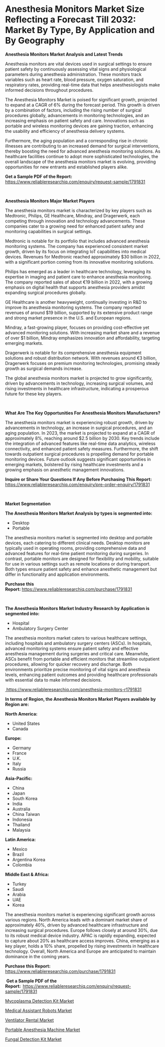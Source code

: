 <p><h1>Anesthesia Monitors Market Size Reflecting a Forecast Till 2032: Market By Type, By Application and By Geography</h1></p><p><strong>Anesthesia Monitors Market Analysis and Latest Trends</strong></p>
<p><p>Anesthesia monitors are vital devices used in surgical settings to ensure patient safety by continuously assessing vital signs and physiological parameters during anesthesia administration. These monitors track variables such as heart rate, blood pressure, oxygen saturation, and respiratory rates, providing real-time data that helps anesthesiologists make informed decisions throughout procedures.</p><p>The Anesthesia Monitors Market is poised for significant growth, projected to expand at a CAGR of 6% during the forecast period. This growth is driven by a combination of factors, including the rising number of surgical procedures globally, advancements in monitoring technologies, and an increasing emphasis on patient safety and care. Innovations such as portable and wireless monitoring devices are gaining traction, enhancing the usability and efficiency of anesthesia delivery systems.</p><p>Furthermore, the aging population and a corresponding rise in chronic illnesses are contributing to an increased demand for surgical interventions, thereby boosting the need for advanced anesthesia monitoring solutions. As healthcare facilities continue to adopt more sophisticated technologies, the overall landscape of the anesthesia monitors market is evolving, providing opportunities for new entrants and established players alike.</p></p>
<p><strong>Get a Sample PDF of the Report:&nbsp;</strong> <a href="https://www.reliableresearchiq.com/enquiry/request-sample/1791831?utm_campaign=1834&utm_medium=2&utm_source=Github&utm_content=ia&utm_term=03032025&utm_id=anesthesia-monitors">https://www.reliableresearchiq.com/enquiry/request-sample/1791831</a></p>
<p>&nbsp;</p>
<p><strong>Anesthesia Monitors Major Market Players</strong></p>
<p><p>The anesthesia monitors market is characterized by key players such as Medtronic, Philips, GE Healthcare, Mindray, and Dragerwerk, each competing through innovation and technology advancements. These companies cater to a growing need for enhanced patient safety and monitoring capabilities in surgical settings.</p><p>Medtronic is notable for its portfolio that includes advanced anesthesia monitoring systems. The company has experienced consistent market growth, driven by its focus on integrating IoT capabilities into medical devices. Revenues for Medtronic reached approximately $30 billion in 2022, with a significant portion coming from its innovative monitoring solutions.</p><p>Philips has emerged as a leader in healthcare technology, leveraging its expertise in imaging and patient care to enhance anesthesia monitoring. The company reported sales of about €19 billion in 2022, with a growing emphasis on digital health that supports anesthesia providers amidst expanding surgical procedures globally.</p><p>GE Healthcare is another heavyweight, continually investing in R&D to improve its anesthesia monitoring systems. The company reported revenues of around $19 billion, supported by its extensive product range and strong market presence in the U.S. and European regions.</p><p>Mindray, a fast-growing player, focuses on providing cost-effective yet advanced monitoring solutions. With increasing market share and a revenue of over $1 billion, Mindray emphasizes innovation and affordability, targeting emerging markets.</p><p>Dragerwerk is notable for its comprehensive anesthesia equipment solutions and robust distribution network. With revenues around €3 billion, Dragerwerk focuses on premium monitoring technologies, promising steady growth as surgical demands increase.</p><p>The global anesthesia monitors market is projected to grow significantly, driven by advancements in technology, increasing surgical volumes, and rising investments in healthcare infrastructure, indicating a prosperous future for these key players.</p></p>
<p>&nbsp;</p>
<p><strong>What Are The Key Opportunities For Anesthesia Monitors Manufacturers?</strong></p>
<p><p>The anesthesia monitors market is experiencing robust growth, driven by advancements in technology, an increase in surgical procedures, and an aging population. In 2023, the market is projected to expand at a CAGR of approximately 8%, reaching around $2.5 billion by 2030. Key trends include the integration of advanced features like real-time data analytics, wireless connectivity, and enhanced patient safety measures. Furthermore, the shift towards outpatient surgical procedures is propelling demand for portable monitoring devices. Future outlook suggests significant opportunities in emerging markets, bolstered by rising healthcare investments and a growing emphasis on anesthetic management innovations.</p></p>
<p><strong>Inquire or Share Your Questions If Any Before Purchasing This Report:</strong> <a href="https://www.reliableresearchiq.com/enquiry/pre-order-enquiry/1791831?utm_campaign=1834&utm_medium=2&utm_source=Github&utm_content=ia&utm_term=03032025&utm_id=anesthesia-monitors">https://www.reliableresearchiq.com/enquiry/pre-order-enquiry/1791831</a></p>
<p>&nbsp;</p>
<p><strong>Market Segmentation</strong></p>
<p><strong>The Anesthesia Monitors Market Analysis by types is segmented into:</strong></p>
<p><ul><li>Desktop</li><li>Portable</li></ul></p>
<p><p>The anesthesia monitors market is segmented into desktop and portable devices, each catering to different clinical needs. Desktop monitors are typically used in operating rooms, providing comprehensive data and advanced features for real-time patient monitoring during surgeries. In contrast, portable monitors are designed for flexibility and mobility, suitable for use in various settings such as remote locations or during transport. Both types ensure patient safety and enhance anesthetic management but differ in functionality and application environments.</p></p>
<p><strong>Purchase this Report:&nbsp;</strong><a href="https://www.reliableresearchiq.com/purchase/1791831?utm_campaign=1834&utm_medium=2&utm_source=Github&utm_content=ia&utm_term=03032025&utm_id=anesthesia-monitors">https://www.reliableresearchiq.com/purchase/1791831</a></p>
<p>&nbsp;</p>
<p><strong>The Anesthesia Monitors Market Industry Research by Application is segmented into:</strong></p>
<p><ul><li>Hospital</li><li>Ambulatory Surgery Center</li></ul></p>
<p><p>The anesthesia monitors market caters to various healthcare settings, including hospitals and ambulatory surgery centers (ASCs). In hospitals, advanced monitoring systems ensure patient safety and effective anesthesia management during surgeries and critical care. Meanwhile, ASCs benefit from portable and efficient monitors that streamline outpatient procedures, allowing for quicker recovery and discharge. Both environments prioritize precise monitoring of vital signs and anesthesia levels, enhancing patient outcomes and providing healthcare professionals with essential data to make informed decisions.</p></p>
<p><a href="https://www.reliableresearchiq.com/anesthesia-monitors-r1791831?utm_campaign=1834&utm_medium=2&utm_source=Github&utm_content=ia&utm_term=03032025&utm_id=anesthesia-monitors">&nbsp;https://www.reliableresearchiq.com/anesthesia-monitors-r1791831</a></p>
<p><strong>In terms of Region, the Anesthesia Monitors Market Players available by Region are:</strong></p>
<p>
    <p> <strong> North America: </strong>
        <ul>
            <li>United States</li>
            <li>Canada</li>
        </ul>
        </p> 
    <p> <strong> Europe: </strong>
        <ul>
            <li>Germany</li>
            <li>France</li>
            <li>U.K.</li>
            <li>Italy</li>
            <li>Russia</li>
        </ul>
        </p> 
    <p> <strong> Asia-Pacific: </strong>
        <ul>
            <li>China</li>
            <li>Japan</li>
            <li>South Korea</li>
            <li>India</li>
            <li>Australia</li>
            <li>China Taiwan</li>
            <li>Indonesia</li>
            <li>Thailand</li>
            <li>Malaysia</li>
        </ul>
        </p> 
    <p> <strong> Latin America: </strong>
        <ul>
            <li>Mexico</li>
            <li>Brazil</li>
            <li>Argentina Korea</li>
            <li>Colombia</li>
        </ul>
        </p> 
    <p> <strong> Middle East & Africa: </strong>
        <ul>
            <li>Turkey</li>
            <li>Saudi</li>
            <li>Arabia</li>
            <li>UAE</li>
            <li>Korea</li>
        </ul>
    </p>
    </p>
<p><p>The anesthesia monitors market is experiencing significant growth across various regions. North America leads with a dominant market share of approximately 40%, driven by advanced healthcare infrastructure and increasing surgical procedures. Europe follows closely at around 30%, due to its robust medical device industry. APAC is rapidly expanding, expected to capture about 20% as healthcare access improves. China, emerging as a key player, holds a 10% share, propelled by rising investments in healthcare technology. Overall, North America and Europe are anticipated to maintain dominance in the coming years.</p></p>
<p><strong>Purchase this Report: </strong><a href="https://www.reliableresearchiq.com/purchase/1791831?utm_campaign=1834&utm_medium=2&utm_source=Github&utm_content=ia&utm_term=03032025&utm_id=anesthesia-monitors">https://www.reliableresearchiq.com/purchase/1791831</a></p>
<p>&nbsp;<strong>Get a Sample PDF of the Report:&nbsp;&nbsp;</strong><a href="https://www.reliableresearchiq.com/enquiry/request-sample/1791831?utm_campaign=1834&utm_medium=2&utm_source=Github&utm_content=ia&utm_term=03032025&utm_id=anesthesia-monitors">https://www.reliableresearchiq.com/enquiry/request-sample/1791831</a></p>
<p><strong></strong></p>
<p><p><a href="https://github.com/anggigpps/Market-Research-Report-List-1/blob/main/mycoplasma-detection-kit-market.md?utm_campaign=1834&utm_medium=2&utm_source=Github&utm_content=ia&utm_term=03032025&utm_id=anesthesia-monitors">Mycoplasma Detection Kit Market</a></p><p><a href="https://github.com/saoneubeh8/Market-Research-Report-List-1/blob/main/medical-assistant-robots-market.md?utm_campaign=1834&utm_medium=2&utm_source=Github&utm_content=ia&utm_term=03032025&utm_id=anesthesia-monitors">Medical Assistant Robots Market</a></p><p><a href="https://github.com/mohmodsiason/Market-Research-Report-List-1/blob/main/ventilator-rental-market.md?utm_campaign=1834&utm_medium=2&utm_source=Github&utm_content=ia&utm_term=03032025&utm_id=anesthesia-monitors">Ventilator Rental Market</a></p><p><a href="https://github.com/deyniphytic/Market-Research-Report-List-1/blob/main/portable-anesthesia-machine-market.md?utm_campaign=1834&utm_medium=2&utm_source=Github&utm_content=ia&utm_term=03032025&utm_id=anesthesia-monitors">Portable Anesthesia Machine Market</a></p><p><a href="https://github.com/sharphadan/Market-Research-Report-List-1/blob/main/fungal-detection-kit-market.md?utm_campaign=1834&utm_medium=2&utm_source=Github&utm_content=ia&utm_term=03032025&utm_id=anesthesia-monitors">Fungal Detection Kit Market</a></p></p>